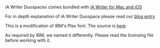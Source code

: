 iA Writer Duospaces comes bundled with [iA Writer for Mac and iOS](https://ia.net/writer/buy/)

For in depth explanation of iA Writer Duospace please read our [blog entry](http://ia.net/topics/in-search-of-the-perfect-writing-font/)

This is a modification of IBM's Plex font. 
The source is [here](https://github.com/IBM/type)

As required by IBM, we named it differently. 
Please read the licensing file before working with it. 
